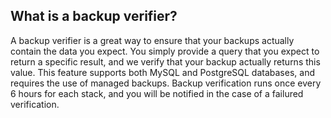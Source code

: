 <!-- usedin: [ _legacy_docker/Databases/backup-verifiers.md, _maestro/Databases/backup-verifiers.md, _node/Databases/backup-verifiers.md, _rails/databases/backup-verifiers.md] -->


## What is a backup verifier?

A backup verifier is a great way to ensure that your backups actually contain the data you expect. You simply provide a query that you expect to return a specific result, and we verify that your backup actually returns this value. This feature supports both MySQL and PostgreSQL databases, and requires the use of managed backups. Backup verification runs once every 6 hours for each stack, and you will be notified in the case of a failured verification.

